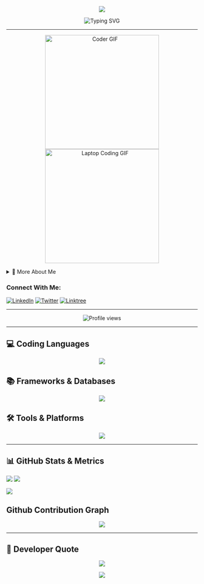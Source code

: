 <!-- Profile Banner -->
<p align="center">
  <img src="https://capsule-render.vercel.app/api?type=waving&color=0:00FFDD,100:FF00DD&height=200&section=header&text=Nikhil%20Karmakar&fontSize=50&fontColor=ffffff&animation=fadeIn&fontAlignY=35" />
</p>

<!-- Typing Animation -->
<p align="center">
  <img src="https://readme-typing-svg.herokuapp.com?font=Fira+Code&weight=600&size=24&pause=1000&color=00FFDD&center=true&vCenter=true&width=600&lines=Hi+%F0%9F%91%8B%2C+I'm+Nikhil+Karmakar;Tech+Enthusiast+%F0%9F%92%BB;DSA+%7C+MERN+%7C+Embedded+Systems;Java+%7C+Python+%7C+C;Always+Learning+New+Things" alt="Typing SVG" />
</p>

---

<!-- Cool Animated GIFs -->
<p align="center">
  <img src="https://media.giphy.com/media/juua9i2c2fA0AIp2iq/giphy.gif" width="300" alt="Coder GIF">
  <img src="https://media.giphy.com/media/26tn33aiTi1jkl6H6/giphy.gif" width="300" alt="Laptop Coding GIF">
</p>

<details>
<summary>📜 More About Me</summary>
<br>

🚀 **Currently Exploring:** Data Structures & Algorithms (DSA), MERN Stack Development, and Embedded Systems
💡 **Core Skills:** Java, Python, C, and problem-solving for real-world applications <br>
🤝 **Let’s Connect:** [nikhilbroo@hotmail.com](mailto:nikhilbroo@hotmail.com)<br>
⚡ **Fun Fact:** I’m a self-taught developer passionate about building projects from the ground up — from PCB design to full-stack apps.<br>
</details>

### Connect With Me:
[![LinkedIn](https://img.shields.io/badge/LinkedIn-0A66C2?style=for-the-badge&logo=linkedin&logoColor=white)](https://www.linkedin.com/in/karnikhil90/)
[![Twitter](https://img.shields.io/badge/Twitter-1DA1F2?style=for-the-badge&logo=twitter&logoColor=white)](https://x.com/karnikhil90)
[![Linktree](https://img.shields.io/badge/Linktree-39E09B?style=for-the-badge&logo=linktree&logoColor=white)](https://linktr.ee/karnikhil90)
</details>

---
<!-- Visitor Counter -->
<p align="center">
  <img src="https://komarev.com/ghpvc/?username=karnikhil90&label=Profile%20Views&color=ff69b4&style=for-the-badge" alt="Profile views" />
</p>

---

## 💻 Coding Languages
<p align="center">
  <img src="https://skillicons.dev/icons?i=c,cpp,java,python,lua,html,css,js,ts,rust,go,kotlin,dart,bash&perline=9" />
</p>

## 📚 Frameworks & Databases
<p align="center">
  <img src="https://skillicons.dev/icons?i=react,nextjs,nodejs,express,django,flask,tailwind,bootstrap,cmake,arduino,mongodb,mysql,postgresql,sqlite,redis&perline=9" />
</p>

## 🛠 Tools & Platforms
<p align="center">
  <img src="https://skillicons.dev/icons?i=linux,vscode,git,github,docker,kubernetes,markdown,raspberrypi,arduino&perline=9" />
</p>

---

## 📊 GitHub Stats & Metrics
![](https://github-readme-stats.vercel.app/api/top-langs/?username=karnikhil90&layout=compact&theme=radical&hide_border=true)
![](https://nirzak-streak-stats.vercel.app/?user=karnikhil90&theme=radical&hide_border=true)

![](https://github-contributor-stats.vercel.app/api?username=karnikhil90&limit=5&theme=radical&title_color=FF00DD&text_color=00FFDD&bg_color=141321&hide_border=true&combine_all_yearly_contributions=true)

## Github Contribution Graph
<p align="center">
  <img src="https://github-readme-activity-graph.vercel.app/graph?username=karnikhil90&bg_color=141321&color=00FFDD&line=FF00DD&point=ffffff&area=true&hide_border=true" />
</p>

---
<!--Going to add later about the projects -->
<!--
## 📌 Featured Projects
| Project | Description | Tech Stack | Link |
|---------|-------------|------------|------|
| **Smart IoT Controller** | Arduino-based IoT system for home automation | Arduino, Node.js, MongoDB | [Repo](https://github.com/karnikhil90) |
| **Portfolio Website** | Personal portfolio built with MERN stack | React, Node.js, Express | [Live Demo](https://linktr.ee/karnikhil90) |
| **Embedded LED Patterns** | Bluetooth-controlled LED pattern board | C, Arduino | [Repo](https://github.com/karnikhil90) |

--- -->

## 💬 Developer Quote
<p align="center">
  <img src="https://quotes-github-readme.vercel.app/api?type=horizontal&theme=radical" />
</p>


<!-- Footer Wave -->
<p align="center">
  <img src="https://capsule-render.vercel.app/api?type=waving&color=0:00FFDD,100:FF00DD&height=120&section=footer" />
</p>
